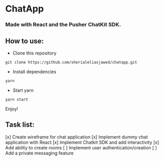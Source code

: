 # ChatApp
### Made with React and the Pusher ChatKit SDK.

## How to use:

- Clone this repository

`git clone https://github.com/sherialeliasjawed/chatapp.git`

- Install dependencies

`yarn`

- Start yarn

`yarn start`

Enjoy!


## Task list: 
 [x] Create wireframe for chat application
 [x] Implement dummy chat application with React
 [x] Implement Chatkit SDK and add interactivity
 [x] Add ability to create rooms 
 [ ] Implement user authentication/creation
 [ ] Add a private messaging feature
